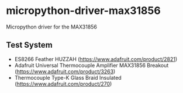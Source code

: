 # micropython-driver-max31856
Micropython driver for the MAX31856

## Test System

* ES8266 Feather HUZZAH (https://www.adafruit.com/product/2821)
* Adafruit Universal Thermocouple Amplifier MAX31856 Breakout (https://www.adafruit.com/product/3263)
* Thermocouple Type-K Glass Braid Insulated (https://www.adafruit.com/product/270)



